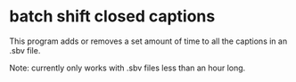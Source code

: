 # batch shift closed captions

This program adds or removes a set amount of time to all the captions in an .sbv file.

Note: currently only works with .sbv files less than an hour long.